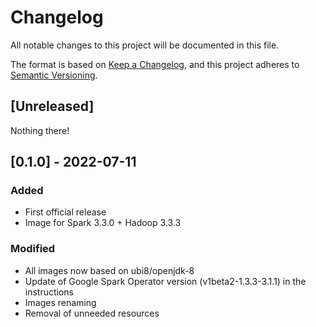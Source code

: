 # Changelog

All notable changes to this project will be documented in this file.

The format is based on [Keep a Changelog](https://keepachangelog.com/en/1.0.0/),
and this project adheres to [Semantic Versioning](https://semver.org/spec/v2.0.0.html).

## [Unreleased]

Nothing there!

## [0.1.0] - 2022-07-11

### Added

- First official release
- Image for Spark 3.3.0 + Hadoop 3.3.3

### Modified

- All images now based on ubi8/openjdk-8
- Update of Google Spark Operator version (v1beta2-1.3.3-3.1.1) in the instructions
- Images renaming
- Removal of unneeded resources
